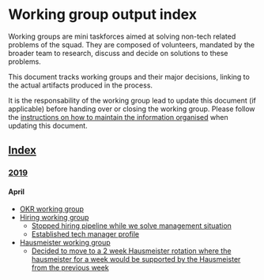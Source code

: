 # Working group output index

Working groups are mini taskforces aimed at solving non-tech related problems of the squad. They are composed of volunteers, mandated by the broader team to research, discuss and decide on solutions to these problems.

This document tracks working groups and their major decisions, linking to the actual artifacts produced in the process.

It is the responsability of the working group lead to update this document (if applicable) before handing over or closing the working group. Please follow the [instructions on how to maintain the information organised](working_group_output_organisation.md) when updating this document.

## [Index](https://drive.google.com/drive/folders/1r7gBoCtaM2-Qqmc_bhnRCKIMTrb0vWVb)

### [2019](https://drive.google.com/drive/folders/1tNfRk22qncqaRNY1PfoOvjbq53KgvlD5)

#### April

* [OKR working group](https://drive.google.com/drive/folders/1P-3z4a_KUpc90IPHtRKmO84bPKrR87Z_)
* [Hiring working group](https://drive.google.com/drive/folders/1GKtzDQTcsQn0Plo-1KPm1YcZ2gPwUp11)
  * [Stopped hiring pipeline while we solve management situation](https://drive.google.com/open?id=1aRTTGeXP3hj4sIBn0fs0kmQu_6I_8-L4FApmyAGZcwQ)
  * [Established tech manager profile](https://docs.google.com/document/d/1PviLgqyQ5hWqSAadyokC_PnflKnj7qtpmZfkz2xUdw0/edit?usp=sharing)
* [Hausmeister working group](https://drive.google.com/drive/folders/1UernfEylX4bbkys6rOQ72Az0pN0w3U5v)
  * [Decided to move to a 2 week Hausmeister rotation where the hausmeister for a week would be supported by the Hausmeister from the previous week](https://docs.google.com/document/d/1SkgviCRUspFN6hmL2NdAx9iwhzlqKOYqcy8DEtlI1L8/edit?usp=sharing)

